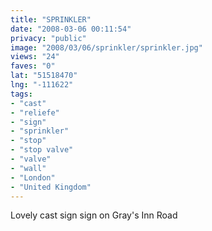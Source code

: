 ```yaml
---
title: "SPRINKLER"
date: "2008-03-06 00:11:54"
privacy: "public"
image: "2008/03/06/sprinkler/sprinkler.jpg"
views: "24"
faves: "0"
lat: "51518470"
lng: "-111622"
tags:
- "cast"
- "reliefe"
- "sign"
- "sprinkler"
- "stop"
- "stop valve"
- "valve"
- "wall"
- "London"
- "United Kingdom"
---
```

Lovely cast sign sign on Gray's Inn Road

